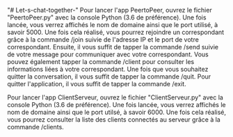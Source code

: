 "# Let-s-chat-together-" 
Pour lancer l'app PeertoPeer, ouvrez le fichier "PeertoPeer.py" avec la console Python (3.6 de préférence).
Une fois lancée, vous verrez affichés le nom de domaine ainsi que le port utilisé, à savoir 5000.
Une fois cela réalisé, vous pourrez rejoindre un correspondant grâce à la commande /join suivie de l'adresse IP et le port de votre correspondant.
Ensuite, il vous suffit de tapper la commande /send suivie de votre message pour communiquer avec votre correspondant.
Vous pouvez également tapper la commande /client pour consulter les informations liées à votre correspondant.
Une fois que vous souhaitez quitter la conversation, il vous suffit de tapper la commande /quit.
Pour quitter l'application, il vous suffit de tapper la commande /exit.

Pour lancer l'app ClientServeur, ouvrez le fichier "ClientServeur.py" avec la console Python (3.6 de préférence).
Une fois lancée, vous verrez affichés le nom de domaine ainsi que le port utilsé, à savoir 6000.
Une fois cela réalisé, vous pourrez consulter la liste des clients connectés au serveur grâce à la commande /clients.
